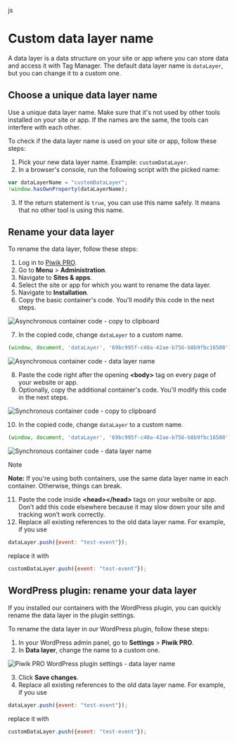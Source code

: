 <div class="default-domain">

js

</div>

# Custom data layer name

A data layer is a data structure on your site or app where you can store
data and access it with Tag Manager. The default data layer name is
`dataLayer`, but you can change it to a custom one.

## Choose a unique data layer name

Use a unique data layer name. Make sure that it's not used by other
tools installed on your site or app. If the names are the same, the
tools can interfere with each other.

To check if the data layer name is used on your site or app, follow
these steps:

1.  Pick your new data layer name. Example: `customDataLayer`.
2.  In a browser's console, run the following script with the picked
    name:

<!-- end list -->

``` JavaScript
var dataLayerName = "customDataLayer";
!window.hasOwnProperty(dataLayerName);
```

3.  If the return statement is `true`, you can use this name safely. It
    means that no other tool is using this name.

## Rename your data layer

To rename the data layer, follow these steps:

1.  Log in to [Piwik PRO](https://piwik.pro/login).
2.  Go to **Menu** \> **Administration**.
3.  Navigate to **Sites & apps**.
4.  Select the site or app for which you want to rename the data layer.
5.  Navigate to **Installation**.
6.  Copy the basic container's code. You'll modify this code in the next
    steps.

![Asynchronous container code - copy to clipboard](/pstatic/images/data_layer_name/install_manually_basic_container.png)

7.  In the copied code, change `dataLayer` to a custom name.

<!-- end list -->

``` JavaScript
(window, document, 'dataLayer', '69bc995f-c40a-42ae-b756-b8b9fbc16508');
```

![Asynchronous container code - data layer name](/pstatic/images/data_layer_name/data_layer_name.png)

8.  Paste the code right after the opening **\<body\>** tag on every
    page of your website or app.
9.  Optionally, copy the additional container's code. You'll modify this
    code in the next steps.

![Synchronous container code - copy to clipboard](/pstatic/images/data_layer_name/install_manually_additional_container.png)

10. In the copied code, change `dataLayer` to a custom name.

<!-- end list -->

``` JavaScript
(window, document, 'dataLayer', '69bc995f-c40a-42ae-b756-b8b9fbc16508');
```

![Synchronous container code - data layer name](/pstatic/images/data_layer_name/data_layer_name_additional_container.png)

<div class="note">

<div class="title">

Note

</div>

**Note:** If you're using both containers, use the same data layer name
in each container. Otherwise, things can break.

</div>

11. Paste the code inside **\<head\>\</head\>** tags on your website or
    app. Don’t add this code elsewhere because it may slow down your
    site and tracking won’t work correctly.
12. Replace all existing references to the old data layer name. For
    example, if you use

<!-- end list -->

``` JavaScript
dataLayer.push({event: "test-event"});
```

replace it with

``` JavaScript
customDataLayer.push({event: "test-event"});
```

## WordPress plugin: rename your data layer

If you installed our containers with the WordPress plugin, you can
quickly rename the data layer in the plugin settings.

To rename the data layer in our WordPress plugin, follow these steps:

1.  In your WordPress admin panel, go to **Settings** \> **Piwik PRO**.
2.  In **Data layer**, change the name to a custom one.

![Piwik PRO WordPress plugin settings - data layer name](/pstatic/images/data_layer_name/data_layer_wp_plugin.png)

3.  Click **Save changes**.
4.  Replace all existing references to the old data layer name. For
    example, if you use

<!-- end list -->

``` JavaScript
dataLayer.push({event: "test-event"});
```

replace it with

``` JavaScript
customDataLayer.push({event: "test-event"});
```
